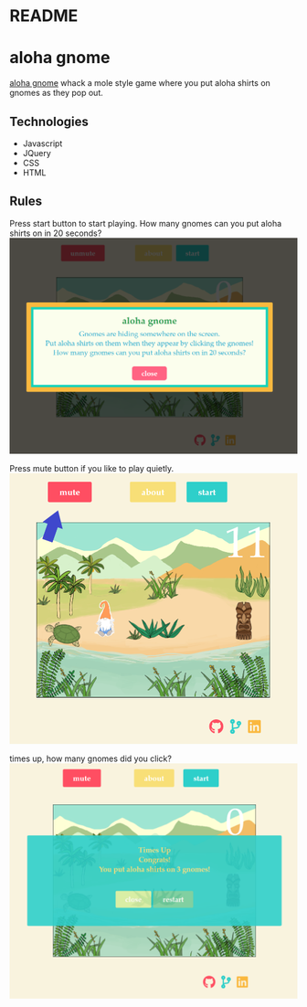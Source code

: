 # README


# aloha gnome
[aloha gnome](https://sdean14.github.io/js-aloha-gnome/) whack a mole style game where you put aloha shirts on gnomes as they pop out. 


## Technologies 
* Javascript
* JQuery
* CSS
* HTML

## Rules
Press start button to start playing.
How many gnomes can you put aloha shirts on in 20 seconds?
![](image/Screenshot-about.png)

Press mute button if you like to play quietly.
![](image/Screenshot-game.png)

times up, how many gnomes did you click?
![](image/Screenshot-timeup.png)
